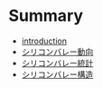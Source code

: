 # Summary

* [introduction](README.md)
* [シリコンバレー動向](news.md)
* [シリコンバレー統計](analysys.md)
* [シリコンバレー構造](system.md)

